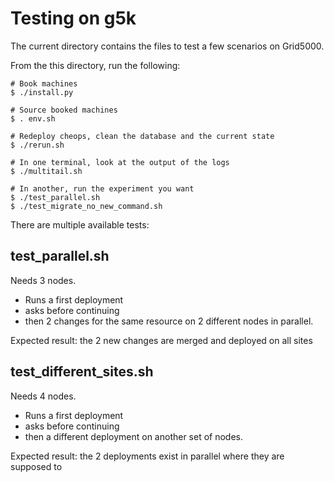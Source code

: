 # Testing on g5k

The current directory contains the files to test a few scenarios on Grid5000.

From the this directory, run the following:

```
# Book machines
$ ./install.py

# Source booked machines
$ . env.sh

# Redeploy cheops, clean the database and the current state
$ ./rerun.sh

# In one terminal, look at the output of the logs
$ ./multitail.sh

# In another, run the experiment you want
$ ./test_parallel.sh
$ ./test_migrate_no_new_command.sh
```

There are multiple available tests:

## test_parallel.sh

Needs 3 nodes.

- Runs a first deployment
- asks before continuing
- then 2 changes for the same resource on 2 different nodes in parallel.

Expected result: the 2 new changes are merged and deployed on all sites

## test_different_sites.sh

Needs 4 nodes.

- Runs a first deployment
- asks before continuing
- then a different deployment on another set of nodes.

Expected result: the 2 deployments exist in parallel where they are supposed to
